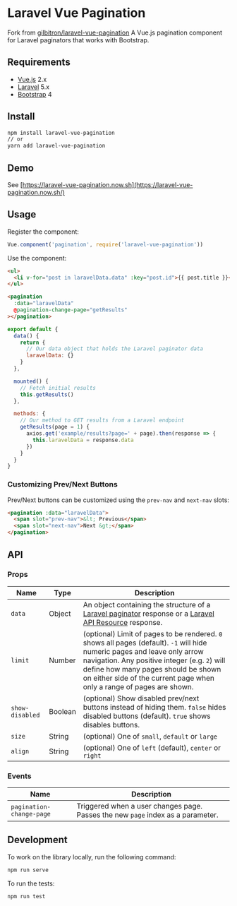 # Laravel Vue Pagination

Fork from [gilbitron/laravel-vue-pagination](gilbitron/laravel-vue-pagination)
A Vue.js pagination component for Laravel paginators that works with Bootstrap.

## Requirements

- [Vue.js](https://vuejs.org/) 2.x
- [Laravel](http://laravel.com/docs/) 5.x
- [Bootstrap](http://getbootstrap.com/) 4

## Install

```bash
npm install laravel-vue-pagination
// or
yarn add laravel-vue-pagination
```

## Demo

See [https://laravel-vue-pagination.now.sh](https://laravel-vue-pagination.now.sh/)

## Usage

Register the component:

```javascript
Vue.component('pagination', require('laravel-vue-pagination'))
```

Use the component:

```html
<ul>
  <li v-for="post in laravelData.data" :key="post.id">{{ post.title }}</li>
</ul>

<pagination
  :data="laravelData"
  @pagination-change-page="getResults"
></pagination>
```

```javascript
export default {
  data() {
    return {
      // Our data object that holds the Laravel paginator data
      laravelData: {}
    }
  },

  mounted() {
    // Fetch initial results
    this.getResults()
  },

  methods: {
    // Our method to GET results from a Laravel endpoint
    getResults(page = 1) {
      axios.get('example/results?page=' + page).then(response => {
        this.laravelData = response.data
      })
    }
  }
}
```

### Customizing Prev/Next Buttons

Prev/Next buttons can be customized using the `prev-nav` and `next-nav` slots:

```html
<pagination :data="laravelData">
  <span slot="prev-nav">&lt; Previous</span>
  <span slot="next-nav">Next &gt;</span>
</pagination>
```

## API

### Props

| Name            | Type    | Description                                                                                                                                                                                                                                                                                |
| --------------- | ------- | ------------------------------------------------------------------------------------------------------------------------------------------------------------------------------------------------------------------------------------------------------------------------------------------ |
| `data`          | Object  | An object containing the structure of a [Laravel paginator](https://laravel.com/docs/5.7/pagination) response or a [Laravel API Resource](https://laravel.com/docs/5.7/eloquent-resources) response.                                                                                       |
| `limit`         | Number  | (optional) Limit of pages to be rendered. `0` shows all pages (default). `-1` will hide numeric pages and leave only arrow navigation. Any positive integer (e.g. `2`) will define how many pages should be shown on either side of the current page when only a range of pages are shown. |
| `show-disabled` | Boolean | (optional) Show disabled prev/next buttons instead of hiding them. `false` hides disabled buttons (default). `true` shows disables buttons.                                                                                                                                                |
| `size`          | String  | (optional) One of `small`, `default` or `large`                                                                                                                                                                                                                                            |
| `align`         | String  | (optional) One of `left` (default), `center` or `right`                                                                                                                                                                                                                                    |

### Events

| Name                     | Description                                                                     |
| ------------------------ | ------------------------------------------------------------------------------- |
| `pagination-change-page` | Triggered when a user changes page. Passes the new `page` index as a parameter. |

## Development

To work on the library locally, run the following command:

```bash
npm run serve
```

To run the tests:

```bash
npm run test
```

